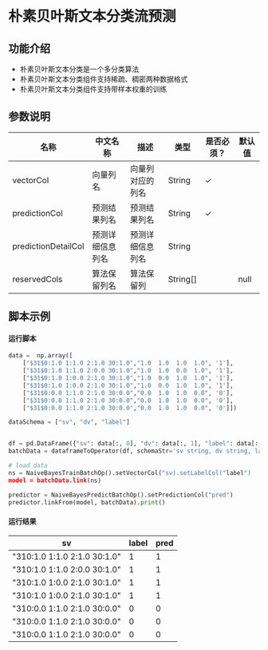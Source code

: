 # 朴素贝叶斯文本分类流预测
## 功能介绍

* 朴素贝叶斯文本分类是一个多分类算法
* 朴素贝叶斯文本分类组件支持稀疏、稠密两种数据格式
* 朴素贝叶斯文本分类组件支持带样本权重的训练

## 参数说明

<!-- This is the start of auto-generated parameter info -->
<!-- DO NOT EDIT THIS PART!!! -->
| 名称 | 中文名称 | 描述 | 类型 | 是否必须？ | 默认值 |
| --- | --- | --- | --- | --- | --- |
| vectorCol | 向量列名 | 向量列对应的列名 | String | ✓ |  |
| predictionCol | 预测结果列名 | 预测结果列名 | String | ✓ |  |
| predictionDetailCol | 预测详细信息列名 | 预测详细信息列名 | String |  |  |
| reservedCols | 算法保留列名 | 算法保留列 | String[] |  | null |<!-- This is the end of auto-generated parameter info -->


## 脚本示例
#### 运行脚本
```python
data =  np.array([
    ["$31$0:1.0 1:1.0 2:1.0 30:1.0","1.0  1.0  1.0  1.0", '1'],
    ["$31$0:1.0 1:1.0 2:0.0 30:1.0","1.0  1.0  0.0  1.0", '1'],
    ["$31$0:1.0 1:0.0 2:1.0 30:1.0","1.0  0.0  1.0  1.0", '1'],
    ["$31$0:1.0 1:0.0 2:1.0 30:1.0","1.0  0.0  1.0  1.0", '1'],
    ["$31$0:0.0 1:1.0 2:1.0 30:0.0","0.0  1.0  1.0  0.0", '0'],
    ["$31$0:0.0 1:1.0 2:1.0 30:0.0","0.0  1.0  1.0  0.0", '0'],
    ["$31$0:0.0 1:1.0 2:1.0 30:0.0","0.0  1.0  1.0  0.0", '0']])

dataSchema = ["sv", "dv", "label"]


df = pd.DataFrame({"sv": data[:, 0], "dv": data[:, 1], "label": data[:, 2]})
batchData = dataframeToOperator(df, schemaStr='sv string, dv string, label string', op_type='batch')

# load data
ns = NaiveBayesTrainBatchOp().setVectorCol("sv).setLabelCol("label")
model = batchData.link(ns)

predictor = NaiveBayesPredictBatchOp().setPredictionCol("pred")
predictor.linkFrom(model, batchData).print()
```
#### 运行结果

sv | label | pred
---|-------|----
"$31$0:1.0 1:1.0 2:1.0 30:1.0"|1|1
"$31$0:1.0 1:1.0 2:0.0 30:1.0"|1|1
"$31$0:1.0 1:0.0 2:1.0 30:1.0"|1|1
"$31$0:1.0 1:0.0 2:1.0 30:1.0"|1|1
"$31$0:0.0 1:1.0 2:1.0 30:0.0"|0|0
"$31$0:0.0 1:1.0 2:1.0 30:0.0"|0|0
"$31$0:0.0 1:1.0 2:1.0 30:0.0"|0|0





